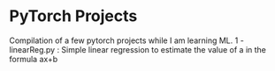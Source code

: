 # PyTorch Projects
Compilation of a few pytorch projects while I am learning ML.
1 - linearReg.py : Simple linear regression to estimate the value of a in the formula ax+b
